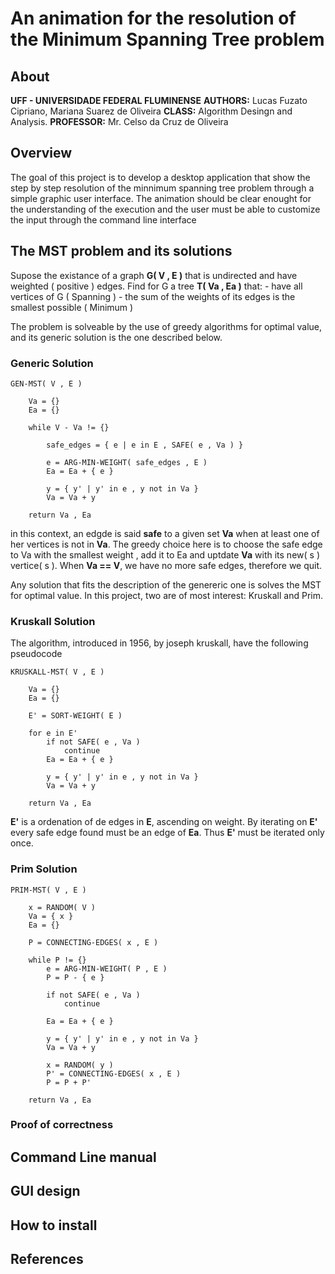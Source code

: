 # An animation for the resolution of the Minimum Spanning Tree problem

## About
**UFF - UNIVERSIDADE FEDERAL FLUMINENSE**
**AUTHORS:**   Lucas Fuzato Cipriano, Mariana Suarez de Oliveira
**CLASS:**     Algorithm Desingn and Analysis.
**PROFESSOR:** Mr. Celso da Cruz de Oliveira

## Overview

The goal of this project is to develop a desktop application that show
the step by step resolution of the minnimum spanning tree problem through
a simple graphic user interface. The animation should be clear enought for
the understanding of the execution and the user must be able to customize the
input through the command line interface

## The MST problem and its solutions

Supose the existance of a graph **G( V , E )** that is undirected and have weighted
( positive ) edges. Find for G a tree **T( Va , Ea )** that:
    - have all vertices of G ( Spanning )
    - the sum of the weights of its edges is the smallest possible ( Minimum )

The problem is solveable by the use of greedy algorithms for optimal value, and its generic solution is 
the one described below.

### Generic Solution

```
GEN-MST( V , E )

    Va = {}
    Ea = {}

    while V - Va != {}

        safe_edges = { e | e in E , SAFE( e , Va ) }

        e = ARG-MIN-WEIGHT( safe_edges , E )
        Ea = Ea + { e }

        y = { y' | y' in e , y not in Va }
        Va = Va + y
    
    return Va , Ea

```

in this context, an edgde is said **safe** to a given set **Va** when at least one of her vertices
is not in **Va**. The greedy choice here is to choose the safe edge to Va with the smallest weight
, add it to Ea and uptdate **Va** with its new( s ) vertice( s ). When **Va == V**, we have no more 
safe edges, therefore we quit.

Any solution that fits the description of the genereric one is solves the MST for optimal value. In this project,
two are of most interest: Kruskall and Prim.

### Kruskall Solution

The algorithm, introduced in 1956, by joseph kruskall, have the following pseudocode

```
KRUSKALL-MST( V , E )

    Va = {}
    Ea = {}

    E' = SORT-WEIGHT( E )

    for e in E'
        if not SAFE( e , Va )
            continue
        Ea = Ea + { e }

        y = { y' | y' in e , y not in Va }
        Va = Va + y
    
    return Va , Ea
```

**E'** is a ordenation of de edges in **E**, ascending on weight. By iterating on **E'** every safe edge found
must be an edge of **Ea**. Thus **E'** must be iterated only once.

### Prim Solution

```
PRIM-MST( V , E )

    x = RANDOM( V )
    Va = { x }
    Ea = {}

    P = CONNECTING-EDGES( x , E )

    while P != {}
        e = ARG-MIN-WEIGHT( P , E )
        P = P - { e }

        if not SAFE( e , Va )
            continue
        
        Ea = Ea + { e }

        y = { y' | y' in e , y not in Va }
        Va = Va + y

        x = RANDOM( y )
        P' = CONNECTING-EDGES( x , E )
        P = P + P'

    return Va , Ea
```

### Proof of correctness

## Command Line manual

## GUI design

## How to install

## References

